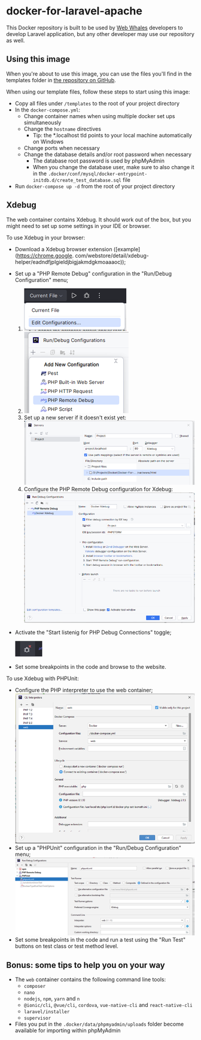 # docker-for-laravel-apache

This Docker repository is built to be used by [Web Whales](https://webwhales.nl) developers to develop Laravel application, but any other developer may use our repository as well.


## Using this image

When you're about to use this image, you can use the files you'll find in the templates folder in [the repository on GitHub](https://github.com/WebWhales/docker-for-laravel-apache).

When using our template files, follow these steps to start using this image:
* Copy all files under `/templates` to the root of your project directory
* In the `docker-compose.yml`:
  * Change container names when using multiple docker set ups simultaneously
  * Change the `hostname` directives
    * Tip: the *.localhost tld points to your local machine automatically on Windows
  * Change ports when necessary
  * Change the database details and/or root password when necessary
    * The database root password is used by phpMyAdmin
    * When you change the database user, make sure to also change it in the `.docker/conf/mysql/docker-entrypoint-initdb.d/create_test_database.sql` file
* Run `docker-compose up -d` from the root of your project directory


## Xdebug

The web container contains Xdebug. It should work out of the box, but you might need to set up some settings in your
IDE or browser.

To use Xdebug in your browser:
* Download a Xdebug browser extension ([example](https://chrome.google.
  com/webstore/detail/xdebug-helper/eadndfjplgieldjbigjakmdgkmoaaaoc));
* Set up a "PHP Remote Debug" configuration in the "Run/Debug Configuration" menu;
  1. ![Edit configurations](docs/images/edit-configurations.png)
  2. ![Add new configuration](docs/images/add-new-configuration.png)
  3. Set up a new server if it doesn't exist yet:
  ![Set up a new server](docs/images/set-up-new-server.png)
  4. Configure the PHP Remote Debug configuration for Xdebug:
  ![PHP Remote Debug configuration for Xdebug](docs/images/php-remote-debug-configuration.png)
* Activate the "Start listenig for PHP Debug Connections" toggle;
  
  ![Xdebug listener toggle](docs/images/xdebug-listener-toggle.png)
* Set some breakpoints in the code and browse to the website.

To use Xdebug with PHPUnit:
* Configure the PHP interpreter to use the web container;
  ![PHP interpreter using Docker](docs/images/php-interpreter-using-docker.png)
* Set up a "PHPUnit" configuration in the "Run/Debug Configuration" menu;
  ![img.png](docs/images/phpunit-configuration.png)
* Set some breakpoints in the code and run a test using the "Run Test" buttons on test class or test method level.


## Bonus: some tips to help you on your way

* The `web` container contains the following command line tools:
  * `composer`
  * `nano`
  * `nodejs`, `npm`, `yarn` and `n`
  * `@ionic/cli`, `@vue/cli`, `cordova`, `vue-native-cli` and `react-native-cli`
  * `laravel/installer`
  * `supervisor`
* Files you put in the `.docker/data/phpmyadmin/uploads` folder become available for importing within phpMyAdmin